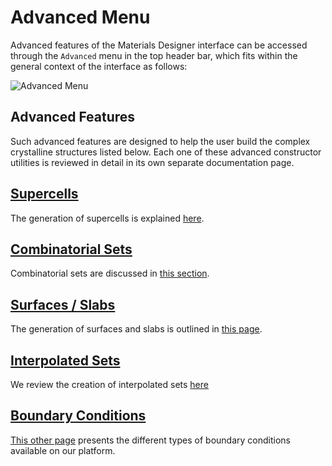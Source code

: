 # Advanced Menu 

Advanced features of the Materials Designer interface can be accessed through the `Advanced` menu in the top header bar, which fits within the general context of the interface as follows:

![Advanced Menu](../../images/materials-designer/advanced-menu.png "Advanced Menu")

## Advanced Features

Such advanced features are designed to help the user build the complex crystalline structures listed below. Each one of these advanced constructor utilities is reviewed in detail in its own separate documentation page. 
 
## [Supercells](advanced/supercell.md)
 
 The generation of supercells is explained [here](./advanced/supercell.md).

## [Combinatorial Sets](advanced/combinatorial-set.md)

Combinatorial sets are discussed in [this section](./advanced/combinatorial-set.md).

## [Surfaces / Slabs](advanced/surface-slab.md) 

The generation of surfaces and slabs is outlined in [this page](./advanced/surface-slab.md).

## [Interpolated Sets](advanced/interpolated-set.md)

We review the creation of interpolated sets [here](advanced/interpolated-set.md)

## [Boundary Conditions](advanced/boundary-conditions.md)

[This other page](advanced/boundary-conditions.md) presents the different types of boundary conditions available on our platform.

<!-- TODO: re-enable when implemented
# Polymers <i class="zmdi zmdi-polymer zmdi-hc-border"></i> 
# Nanotubes <i class="zmdi zmdi-camera-alt zmdi-hc-border"></i>
-->
